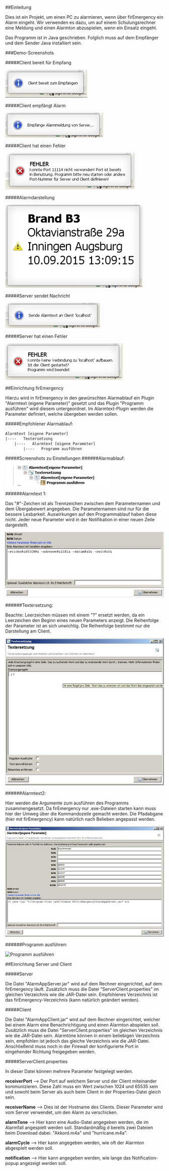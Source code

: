 ##Einleitung

Dies ist ein Projekt, um einen PC zu alarmieren, wenn über firEmergency ein Alarm eingeht. Wir verwenden es dazu,
um auf einem Schulungsrechner eine Meldung und einen Alarmton abzuspielen, wenn ein Einsatz eingeht.

Das Programm ist in Java geschrieben. Folglich muss auf dem Empfänger und dem Sender Java installiert sein.

###Demo-Screenshots

#####Client bereit für Empfang

![Client bereit](https://github.com/MrWeezle/AlarmApp/blob/master/src/libs/clientbereit.jpg)

#####Client empfängt Alarm

![client empfängt](https://github.com/MrWeezle/AlarmApp/blob/master/src/libs/clientempfang.jpg)

#####Client hat einen Fehler

![Client Fehler](https://github.com/MrWeezle/AlarmApp/blob/master/src/libs/clientfehler.jpg)

#####Alarmdarstellung

![Alarmdarstellung](https://github.com/MrWeezle/AlarmApp/blob/master/src/libs/alarmmeldung.jpg)

#####Server sendet Nachricht

![Server sendet](https://github.com/MrWeezle/AlarmApp/blob/master/src/libs/serversendet.jpg)

#####Server hat einen Fehler

![Serverfehler](https://github.com/MrWeezle/AlarmApp/blob/master/src/libs/serverfehler.jpg)


##Einrichtung firEmergency

Hierzu wird in firEmergency in den gewünschten Alarmablauf ein Plugin "Alarmtext (eigene Parameter)" gesetzt
und das Plugin "Programm ausführen" wird diesem untergeordnet. Im Alarmtext-Plugin werden die Parameter definiert,
welche übergeben werden sollen.

#####Empfohlener Alarmablauf:

	Alarmtext [eigene Parameter]
	|----	Textersetzung
		|----   Alarmtext [eigene Parameter]
			|----	Programm ausführen


#####Screenshots zu Einstellungen
######Alarmablauf:

![Alarmablauf](https://github.com/MrWeezle/AlarmApp/blob/master/src/libs/alarmablauf.jpg)

######Alarmtext 1:

Das "#"-Zeichen ist als Trennzeichen zwischen dem Parameternamen und dem Übergabewert angegeben. Die Parameternamen sind nur für die bessere Lesbarkeit. Auswirkungen auf den Programmablauf haben diese nicht. Jeder neue Parameter wird in der Notifikation in einer neuen Zeile dargestellt.

![Alarmtext](https://github.com/MrWeezle/AlarmApp/blob/master/src/libs/alarmtext1.jpg)

######Textersetzung:

Beachte: Leerzeichen müssen mit einem "?" ersetzt werden, da ein Leerzeichen den Beginn eines neuen Parameters anzeigt.
Die Reihenfolge der Parameter ist an sich unwichtig. Die Reihenfolge bestimmt nur die Darstellung am Client.

![Textersetzung](https://github.com/MrWeezle/AlarmApp/blob/master/src/libs/textersetzung.jpg)

######Alarmtext2:

Hier werden die Argumente zum ausführen des Programms zusammengesetzt. Da firEmergency nur .exe-Dateien starten kann muss hier der Umweg über die Kommandozeile gemacht werden. Die Pfadabgane (hier mit firEmergency) kann natürlich nach Belieben angepasst werden.

![Alarmtext2](https://github.com/MrWeezle/AlarmApp/blob/master/src/libs/alarmtext2.jpg)

######Programm ausführen:

![Programm ausführen](https://github.com/MrWeezle/AlarmApp/blob/master/src/libs/programmausf%C3%BChren.jpg)


##Einrichtung Server und Client

#####Server

Die Datei "AlarmAppServer.jar" wird auf dem Rechner eingerichtet, auf dem firEmergency läuft. Zusätzlich muss die Datei "ServerClient.properties" im gleichen Verzeichnis wie die JAR-Datei sein. Empfohlenes Verzeichnis ist das firEmergency-Verzeichnis (kann natürlich geändert werden).

#####Client

Die Datei "AlarmAppClient.jar" wird auf dem Rechner eingerichtet, welcher bei einem Alarm eine Benachrichtigung und einen Alarmton abspielen soll. Zusätzlich muss die Datei "ServerClient.properties" im gleichen Verzeichnis wie die JAR-Datei sein. Alarmtöne können in einem beliebigen Verzeichnis sein, empfohlen ist jedoch das gleiche Verzeichnis wie die JAR-Datei. Anschließend muss noch in der Firewall der konfigurierte Port in eingehender Richtung freigegeben werden.

#####ServerClient.properties

In dieser Datei können mehrere Parameter festgelegt werden.

**receiverPort** --> Der Port auf welchem Server und der Client miteinander kommunizieren. Diese Zahl muss ein Wert zwischen 1024 und 65535 sein und sowohl beim Server als auch beim Client in der Properties-Datei gleich sein.

**receiverName** --> Dies ist der Hostname des Clients. Dieser Parameter wird vom Server verwendet, um den Alarm zu verschicken.

**alarmTone** --> Hier kann eine Audio-Datei angegeben werden, die im Alarmfall angespielt werden soll. Standardmäßig d bereits zwei Dateien beim Download dabei. "Akkord.m4a" und "hurricane.m4a".

**alarmCycle** --> Hier kann angegeben werden, wie oft der Alarmton abgespielt werden soll.

**notification** --> Hier kann angegeben werden, wie lange das Notification-popup angezeigt werden soll.



